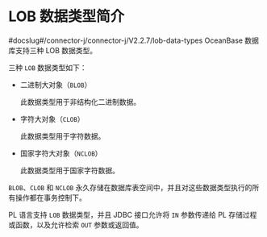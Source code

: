 # LOB 数据类型简介 

#docslug#/connector-j/connector-j/V2.2.7/lob-data-types
OceanBase 数据库支持三种 LOB 数据类型。

三种 `LOB` 数据类型如下：

* 二进制大对象（`BLOB`）

  此数据类型用于非结构化二进制数据。
  

* 字符大对象（`CLOB`）

  此数据类型用于字符数据。
  

* 国家字符大对象（`NCLOB`）

  此数据类型用于国家字符数据。
  

`BLOB`、`CLOB` 和 `NCLOB` 永久存储在数据库表空间中，并且对这些数据类型执行的所有操作都在事务控制下。

PL 语言支持 `LOB` 数据类型，并且 JDBC 接口允许将 `IN` 参数传递给 PL 存储过程或函数，以及允许检索 `OUT` 参数或返回值。
